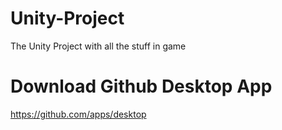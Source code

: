 # Unity-Project
The Unity Project with all the stuff in game

# Download Github Desktop App
https://github.com/apps/desktop
